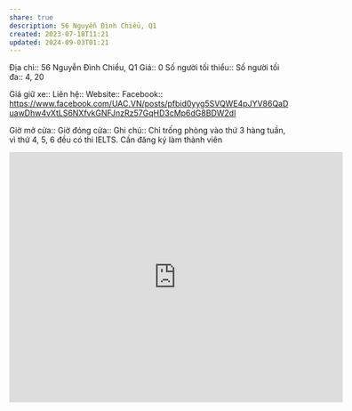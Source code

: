 ```yaml
---
share: true
description: 56 Nguyễn Đình Chiểu, Q1
created: 2023-07-18T11:21
updated: 2024-09-03T01:21
---
```

Địa chỉ:: 56 Nguyễn Đình Chiểu, Q1
Giá:: 0
Số người tối thiểu:: 
Số người tối đa:: 4, 20
 
Giá giữ xe:: 
Liên hệ::
Website::
Facebook:: https://www.facebook.com/UAC.VN/posts/pfbid0yyg5SVQWE4pJYV86QaDuawDhw4vXtLS6NXfvkGNFJnzRz57GqHD3cMp6dG8BDW2dl

Giờ mở cửa::
Giờ đóng cửa::
Ghi chú:: Chỉ trống phòng vào thứ 3 hàng tuần, vì thứ 4, 5, 6 đều có thi IELTS. Cần đăng ký làm thành viên

<iframe src="https://www.google.com/maps/embed?pb=!1m18!1m12!1m3!1d3919.2860546265697!2d106.6975110751176!3d10.789389258954328!2m3!1f0!2f0!3f0!3m2!1i1024!2i768!4f13.1!3m3!1m2!1s0x317529b9df7f1dd7%3A0xde7193c174c6dfc4!2sUniversity%20Access%20Centre%20Vi%E1%BB%87t%20Nam!5e0!3m2!1sen!2s!4v1724399872524!5m2!1sen!2s" width="600" height="450" style="border:0;" allowfullscreen="" loading="lazy" referrerpolicy="no-referrer-when-downgrade"></iframe>
